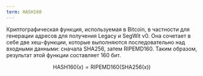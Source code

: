 ```yaml
---
term: HASH160
---
```


Криптографическая функция, используемая в Bitcoin, в частности для генерации адресов для получения Legacy и SegWit v0. Она сочетает в себе две хеш-функции, которые выполняются последовательно над входными данными: сначала SHA256, затем RIPEMD160. Таким образом, результат этой функции составляет 160 бит.

$$\text{HASH160}(x) = \text{RIPEMD160}(\text{SHA256}(x))$$